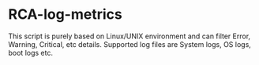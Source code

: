 RCA-log-metrics
===============

This script is purely based on Linux/UNIX environment and can filter Error, Warning, Critical, etc details. Supported log files are System logs, OS logs, boot logs etc.
